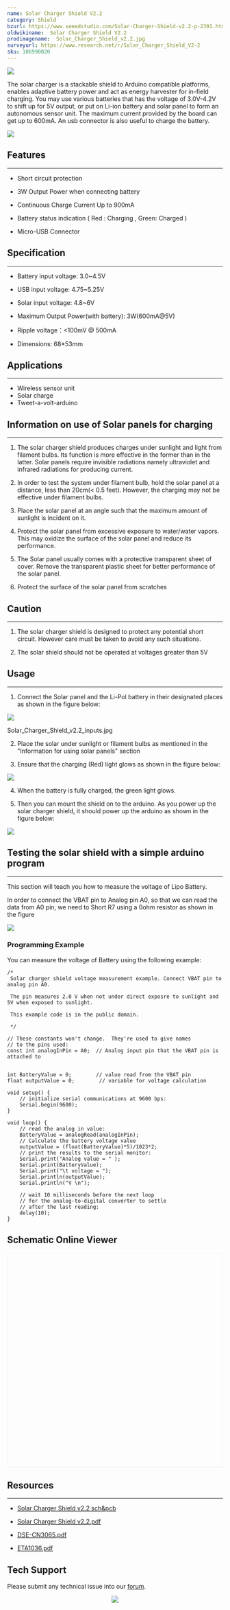 ```yaml
---
name: Solar Charger Shield V2.2
category: Shield
bzurl: https://www.seeedstudio.com/Solar-Charger-Shield-v2.2-p-2391.html
oldwikiname:  Solar Charger Shield V2.2
prodimagename:  Solar_Charger_Shield_v2.2.jpg
surveyurl: https://www.research.net/r/Solar_Charger_Shield_V2-2
sku: 106990020
---
```

![](https://github.com/SeeedDocument/Solar_Charger_Shield_V2.2/raw/master/img/Solar_Charger_Shield_v2.2.jpg)

The solar charger is a stackable shield to Arduino compatible platforms, enables adaptive battery power and act as energy harvester for in-field charging. You may use various batteries that has the voltage of 3.0V-4.2V to shift up for 5V output, or put on Li-ion battery and solar panel to form an autonomous sensor unit. The maximum current provided by the board can get up to 600mA. An usb connector is also useful to charge the battery.

[![](https://github.com/SeeedDocument/Seeed-WiKi/raw/master/docs/images/300px-Get_One_Now_Banner-ragular.png)](https://www.seeedstudio.com/Solar-Charger-Shield-v2.2-p-2391.html)

##   Features
---

*   Short circuit protection

*   3W Output Power when connecting battery

*   Continuous Charge Current Up to 900mA

*   Battery status indication ( Red : Charging , Green: Charged )

*   Micro-USB Connector

##   Specification
---
*   Battery input voltage: 3.0~4.5V

*   USB input voltage: 4.75~5.25V

*   Solar input voltage: 4.8~6V

*   Maximum Output Power(with battery): 3W(600mA@5V)

*   Ripple voltage：&lt;100mV @ 500mA

*   Dimensions: 68*53mm

##   Applications
---
*   Wireless sensor unit
*   Solar charge
*   Tweet-a-volt-arduino

##  Information on use of Solar panels for charging
---
1) The solar charger shield produces charges under sunlight and light from filament bulbs. Its function is more effective in the former than in the latter. Solar panels require invisible radiations namely ultraviolet and infrared radiations for producing current.

2) In order to test the system under filament bulb, hold the solar panel at a distance, less than 20cm(&lt; 0.5 feet). However, the charging may not be effective under filament bulbs.

3) Place the solar panel at an angle such that the maximum amount of sunlight is incident on it.

4) Protect the solar panel from excessive exposure to water/water vapors. This may oxidize the surface of the solar panel and reduce its performance.

5) The Solar panel usually comes with a protective transparent sheet of cover. Remove the transparent plastic sheet for better performance of the solar panel.

6) Protect the surface of the solar panel from scratches

##   Caution
---
1) The solar charger shield is designed to protect any potential short circuit. However care must be taken to avoid any such situations.

2) The solar shield should not be operated at voltages greater than 5V

##   Usage
---
1) Connect the Solar panel and the Li-Pol battery in their designated places as shown in the figure below:

![](https://github.com/SeeedDocument/Solar_Charger_Shield_V2.2/raw/master/img/Solar_Charger_Shield_v2.2_inputs.jpg)

Solar_Charger_Shield_v2.2_inputs.jpg

2) Place the solar under sunlight or filament bulbs as mentioned in the "Information for using solar panels" section

3) Ensure that the charging (Red) light glows as shown in the figure below:

![](https://github.com/SeeedDocument/Solar_Charger_Shield_V2.2/raw/master/img/Solar_Charger_Shield_v2.2_charging.jpg)

4) When the battery is fully charged, the green light glows.

5) Then you can mount the shield on to the arduino. As you power up the solar charger shield, it should power up the arduino as shown in the figure below:

![](https://github.com/SeeedDocument/Solar_Charger_Shield_V2.2/raw/master/img/Solar-Charger-Shield-v2.2_power-arduino.jpg)

##   Testing the solar shield with a simple arduino program
---
This section will teach you how to measure the voltage of Lipo Battery.

In order to connect the VBAT pin to Analog pin A0, so that we can read the data from A0 pin, we need to  Short R7 using a 0ohm resistor as shown in the figure

![](https://github.com/SeeedDocument/Solar_Charger_Shield_V2.2/raw/master/img/Solar_Charger_Shield_v2.2_shortR7.jpg)

###   Programming Example

You can measure the voltage of Battery using the following example:
```
/*
 Solar charger shield voltage measurement example. Connect VBAT pin to analog pin A0.

 The pin measures 2.0 V when not under direct exposre to sunlight and 5V when exposed to sunlight.

 This example code is in the public domain.

 */

// These constants won't change.  They're used to give names
// to the pins used:
const int analogInPin = A0;  // Analog input pin that the VBAT pin is attached to


int BatteryValue = 0;        // value read from the VBAT pin
float outputValue = 0;        // variable for voltage calculation

void setup() {
    // initialize serial communications at 9600 bps:
    Serial.begin(9600);
}

void loop() {
    // read the analog in value:
    BatteryValue = analogRead(analogInPin);
    // Calculate the battery voltage value
    outputValue = (float(BatteryValue)*5)/1023*2;
    // print the results to the serial monitor:
    Serial.print("Analog value = " );
    Serial.print(BatteryValue);
    Serial.print("\t voltage = ");
    Serial.println(outputValue);
    Serial.println("V \n");

    // wait 10 milliseconds before the next loop
    // for the analog-to-digital converter to settle
    // after the last reading:
    delay(10);
}
```


## Schematic Online Viewer

<div class="altium-ecad-viewer" data-project-src="https://github.com/SeeedDocument/Solar_Charger_Shield_V2.2/raw/master/res/Solar_Charger_Shield_v2.2_sch_pcb.zip" style="border-radius: 0px 0px 4px 4px; height: 500px; border-style: solid; border-width: 1px; border-color: rgb(241, 241, 241); overflow: hidden; max-width: 1280px; max-height: 700px; box-sizing: border-box;" />
</div>


##  Resources
---
- [Solar Charger Shield v2.2 sch&amp;pcb](https://github.com/SeeedDocument/Solar_Charger_Shield_V2.2/raw/master/res/Solar_Charger_Shield_v2.2_sch_pcb.zip)

- [Solar Charger Shield v2.2.pdf](https://github.com/SeeedDocument/Solar_Charger_Shield_V2.2/raw/master/res/Solar%20Charger%20Shield%20v2.2.pdf)
- [DSE-CN3065.pdf](https://github.com/SeeedDocument/Solar_Charger_Shield_V2.2/raw/master/res/DSE-CN3065.pdf)

- [ETA1036.pdf](https://github.com/SeeedDocument/Solar_Charger_Shield_V2.2/raw/master/res/ETA1036.pdf)

## Tech Support
Please submit any technical issue into our [forum](http://forum.seeedstudio.com/). <br /><p style="text-align:center"><a href="https://www.seeedstudio.com/act-4.html?utm_source=wiki&utm_medium=wikibanner&utm_campaign=newproducts" target="_blank"><img src="https://github.com/SeeedDocument/Wiki_Banner/raw/master/new_product.jpg" /></a></p>